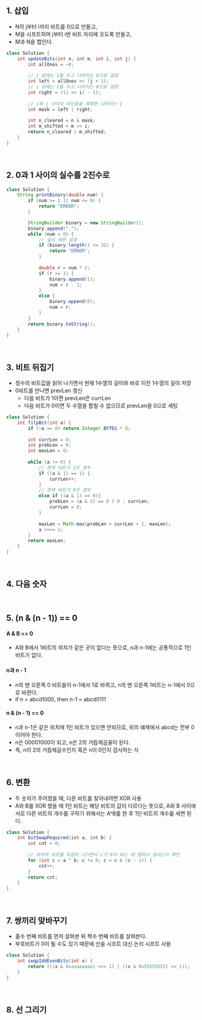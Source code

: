 ## 1. 삽입
- N의 j부터 i까지 비트를 0으로 만들고,
- M을 시프트하여 j부터 i번 비트 자리에 오도록 만들고,
- M과 N을 합인다.
```java
class Solution {
    int updateBits(int n, int m, int i, int j) {
        int allOnes = ~0;
        
        // j 앞에는 1을 두고 나머지는 0으로 설정
        int left = allOnes << (j + 1);
        // i 뒤에는 1을 두고 나머지는 0으로 설정
        int right = ((1 << i) - 1);
        
        // i와 j 사이의 비트들을 제외한 나머지는 1
        int mask = left | right;
        
        int n_cleared = n & mask;
        int m_shifted = m << i;
        return n_cleared | m_shifted;
    }
}
```

<br>

## 2. 0과 1 사이의 실수를 2진수로
```java
class Solution {
    String printBinary(double num) {
        if (num >= 1 || num <= 0) {
            return "ERROR";
        }

        StringBuilder binary = new StringBuilder();
        binary.append(".");
        while (num > 0) {
            // 길이 제한 설정
            if (binary.length() >= 32) {
                return "ERROR";
            }
            
            double r = num * 2;
            if (r >= 1) {
                binary.append(1);
                num = r - 1;
            }
            else {
                binary.append(0);
                num = r;
            }
        }
        return binary.toString();
    }
}
```
<br>

## 3. 비트 뒤집기
- 정수의 비트값을 읽어 나가면서 현재 1수열의 길이와 바로 이전 1수열의 길이 저장
- 0비트를 만나면 prevLen 갱신
  - 다음 비트가 1이면 prevLen은 currLen
  - 다음 비트가 0이면 두 수열을 합칠 수 없으므로 prevLen을 0으로 세팅
```java
class Solution {
    int filpBit(int a) {
        if (~a == 0) return Integer.BYTES * 8;
        
        int currLen = 0;
        int prebLen = 0;
        int maxLen = 0;
        
        while (a != 0) {
            // 현재 비트가 1인 경우
            if ((a & 1) == 1) {
                currLen++;
            }
            // 현재 비트가 0인 경우
            else if ((a & 1) == 0){
                prebLen = (a & 2) == 0 ? 0 : currLen;
                currLen = 0;
            }
            
            maxLen = Math.max(prebLen + currLen + 1, maxLen);
            a >>>= 1;
        }
        return maxLen;
    }
}
```

<br>

## 4. 다음 숫자

<br>

## 5. (n & (n - 1)) == 0
#### A & B == 0
- A와 B에서 1비트의 위치가 같은 곳이 없다는 뜻으로, n과 n-1에는 공통적으로 1인 비트가 없다.

#### n과 n - 1
- n의 맨 오른쪽 0 비트들이 n-1에서 1로 바뀌고, n의 맨 오른쪽 1비트는 n-1에서 0으로 바뀐다.
- if n = abcd1000, then n-1 = abcd0111

#### n & (n - 1) == 0
- n과 n-1은 같은 위치에 1인 비트가 있으면 안되므로, 위의 예제에서 abcd는 전부 0이어야 한다.
- n은 00001000이 되고, n은 2의 거듭제곱꼴이 된다.
- 즉, n이 2의 거듭제곱수인지 혹은 n이 0인지 검사하는 식

<br>

## 6. 변환
- 두 숫자가 주어졌을 때, 다른 비트를 찾아내려면 XOR 사용
- A와 B를 XOR 했을 때 1인 비트는 해당 비트의 값이 다르다는 뜻으로, A와 B 사이에 서로 다른 비트의 개수를 구하기 위해서는 A^B를 한 후 1인 비트의 개수를 세면 된다.
```java
class Solution {
    int bitSwapPequired(int a, int b) {
        int cnt = 0;
        
        // 최하위 비트를 뒤집어 나가면서 c가 0이 되는 데 얼마나 걸리는지 확인
        for (int c = a ^ b; c != 0; c = c & (c - 1)) {
            cnt++;
        }
        return cnt;
    }
}
```

<br>

## 7. 쌍끼리 맞바꾸기
- 홀수 번째 비트를 먼저 살펴본 뒤 짝수 번째 비트를 살펴본다.
- 부호비트가 0이 될 수도 있기 때문에 산술 시프트 대신 논리 시프트 사용
```java
class Solution {
    int swqpIddEvenBits(int x) {
        return (((x & 0xaaaaaaaa) >>> 1) | ((x & 0x55555555) << 1));
    }
}
```

<br>

## 8. 선 그리기